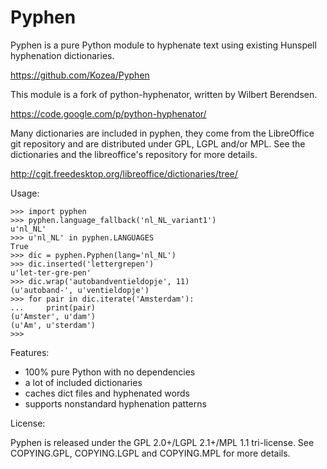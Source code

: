Pyphen
======

Pyphen is a pure Python module to hyphenate text using existing Hunspell
hyphenation dictionaries.

https://github.com/Kozea/Pyphen

This module is a fork of python-hyphenator, written by Wilbert Berendsen.

https://code.google.com/p/python-hyphenator/

Many dictionaries are included in pyphen, they come from the LibreOffice git
repository and are distributed under GPL, LGPL and/or MPL. See the
dictionaries and the libreoffice's repository for more details.

http://cgit.freedesktop.org/libreoffice/dictionaries/tree/

Usage:

    >>> import pyphen
    >>> pyphen.language_fallback('nl_NL_variant1')
    u'nl_NL'
    >>> u'nl_NL' in pyphen.LANGUAGES
    True
    >>> dic = pyphen.Pyphen(lang='nl_NL')
    >>> dic.inserted('lettergrepen')
    u'let-ter-gre-pen'
    >>> dic.wrap('autobandventieldopje', 11)
    (u'autoband-', u'ventieldopje')
    >>> for pair in dic.iterate('Amsterdam'):
    ...     print(pair)
    (u'Amster', u'dam')
    (u'Am', u'sterdam')
    >>>

Features:

* 100% pure Python with no dependencies
* a lot of included dictionaries
* caches dict files and hyphenated words
* supports nonstandard hyphenation patterns

License:

Pyphen is released under the GPL 2.0+/LGPL 2.1+/MPL 1.1 tri-license. See COPYING.GPL, COPYING.LGPL and COPYING.MPL for more details.
